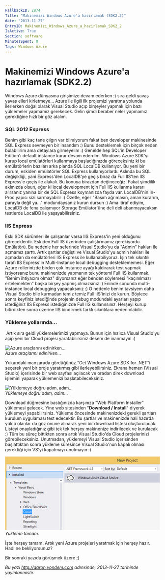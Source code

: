 ```yaml
---
FallbackID: 2874
Title: "Makinemizi Windows Azure'a hazırlamak (SDK2.2)"
date: "2013-11-27"
EntryID: Makinemizi_Windows_Azure_a_hazirlamak_SDK2_2
IsActive: True
Section: software
MinutesSpent: 0
Tags: Windows Azure
---
```

# Makinemizi Windows Azure'a hazırlamak (SDK2.2)
Windows Azure dünyasına girişimize devam ederken :) sıra geldi yavaş
yavaş elleri kirletmeye... Azure ile ilgili ilk projemizi yaratma
yolunda ilerlerken doğal olarak Visual Studio açıp birşeyler yapmak için
bazı yüklemeler yapmamız gerekecek. Gelin şimdi beraber neler yapmamız
gerektiğine hızlı bir göz atalım.

### SQL 2012 Express

Benim gibi kaç tane çılgın var bilmiyorum fakat ben developer
makinesinde SQL Express sevmeyen bir insandım :) Bunu desteklemek için
birçok neden bulabilirim ama detaylara girmeyelim :) Genelde hep SQL'in
Developer Edition'ı default instance kurar devam ederdim. Windows Azure
SDK'yi kurup local emülatörleri kullanmaya başladığınızda göreceksiniz
ki bu emülatörlerin bazıları arka planda SQL LocalDB kullanıyor. Bu yeni
bir durum, eskiden emülatörler SQL Express kullanıyorlardı. Aslında bu
SQL değişikliği, yani Express'den LocalDB'ye geçiş biraz da Full IIS'ten
IIS Express'e geçiş ile alakalı. Bu konuya birazdan değineceğiz. Fakat
şimdilik aklınızda olsun, eğer ki local development için Full IIS
kullanma kararı alırsanız yanına bir de SQL Express koymanızda fayda
var. LocalDB'nin In-Proc yapısı sizi sarmayabilir :) Özetle, eğer "Başım
ağrımasın, aman kurarım, parayla değil ya..." modundaysanız kurun dursun
:) Ama itiraf ediyim, LocalDB de fena çalışmıyor Storage Emülator'üne
deli deli abanmayacaksın testlerde LocalDB ile yaşayabilirsiniz.

### IIS Express

Eski SDK sürümleri ile çalışanlar varsa IIS Express'in yeni olduğunu
göreceklerdir. Eskiden Full IIS üzerinden çalıştırmamız gerekiyordu
Emülatörü. Bu nedenle her seferinde Visual Studio'yu da "Admin" hakları
ile açmamız şarttı. Artık şartlar değişti ve Visual Studio'yu admin
hakları ile açmadan da emülatörleri IIS Express ile kullanabiliyoruz.
İşin tek sıkıntılı tarafı IIS Express'in Multi-Instance local debugging
desteklememesi. Eğer Azure rollerinizde birden çok instance ayağı
kaldırarak test yapmak istiyorsanız bunu makinenizde yapmanın tek
yöntemi Full IIS kullanmak. "Benim ihtiyacım olmaz" diyorsanız eğer
benden söylemesi "kaçınılmazı ertelemekten" başka birşey yapmış
olmazsınız :) Eninde sonunda multi-instance local debugging yapacaksınız
:) O nedenle benim tavsiyem daha Visual Studio bile kurmadan temiz temiz
Full IIS'inizi de kurun. Böylece sonra keyfiniz istediğinde projenin
debug modundaki ayarları yapıp istediğiniz IIS Express istediğinizde
Full IIS kullanırsınız. Herşeyi kurup bitirdikten sonra üzerine IIS
bindirmek farklı sıkıntılara neden olabilir.

### Yükleme yollarında...

 Artık sıra geldi yüklemelerimizi yapmaya. Bunun için hızlıca Visual
Studio'yu açıp yeni bir Cloud projesi yaratabilirsiniz desem de
inanmayın :)

![Azure araçlarını
edinirken...](media/Makinemizi_Windows_Azure_a_hazirlamak_SDK2_2/install.png)\
*Azure araçlarını edinirken...*

Yukarıdaki manzarada gördüğünüz "Get Windows Azure SDK for .NET"i
seçerek yeni bir proje yaratırmış gibi ilerleyebilirsiniz. Ekrana hemen
(Visual Studio) içerisinde bir web sayfası açılacak ve oradan direk
download işlemini yaparak yüklemenizi başlatabileceksiniz.

![Yüklemeye doğru adım,
adım...](media/Makinemizi_Windows_Azure_a_hazirlamak_SDK2_2/install2.jpg)\
*Yüklemeye doğru adım, adım...*

Download düğmesine bastığınızda karşınıza "Web Platform Installer"
yüklemesi gelecek. Yine web sitesinden "**Download / Install**" diyerek
yüklemeyi yapabilirsiniz. Yükleme öncesinde makinenizdeki gerekli
şartları kurulum uygulaması test edecektir. Bu şartlar ve makinenizde
hali hazırda yüklü olanlar da göz önüne alınarak yeni bir download
listesi oluşturulacak. Listeyi onayladığınız gibi tek tek herşey
makinenize indirilecek ve kurulacak :) Tüm bu süreç bittikten sonra
artık Visual Studio'da Cloud projelerinizi görebileceksiniz. Unutmadan,
yüklemeyi Visual Studio içerisinden başlattıktan sonra yükleme süresince
Visual Studio'nun kapalı olması gerektiği için VS'yi kapatmayı unutmayın
:)

![Yükleme tamam.](media/Makinemizi_Windows_Azure_a_hazirlamak_SDK2_2/install3.png)\
*Yükleme tamam.*

İşte herşey tamam. Artık yeni Azure projeleri yaratmak için herşey
hazır. Hadi ne bekliyorsunuz?

Bir sonraki yazıda görüşmek üzere ;)



*Bu yazi http://daron.yondem.com adresinde, 2013-11-27 tarihinde yayinlanmistir.*
